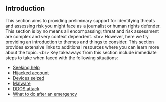 
## Introduction

This section aims to providing preliminary support for identifying threats and assessing risk you might face as a journalist or human rights defender. This section is by no means all encompassing; threat and risk assessment are complex and very context dependent.
&lt;br&gt;
However, here we try providing an introduction to themes and things to consider. This section provides extensive links to additional resources where you can learn more about the topic.
&lt;br&gt;
Key takeaways from this section include immediate steps to take when faced with the following situations:
- [Seeking help](en/topics/practice-1-emergencies/1-seeking-help/1-intro.md) 
- [Hijacked account](en/topics/practice-1-emergencies/2-account-hijacked/1-intro.md)
- [Devices seized](en/topics/practice-1-emergencies/3-seized-devices/1-intro.md)
- [Malware](en/topics/practice-1-emergencies/4-malware/1-intro.md)
- [DDOS attack](en/topics/practice-1-emergencies/5-ddos/1-intro.md)
- [What to do after an emergency](en/topics/practice-1-emergencies/6-after/1-intro.md)
